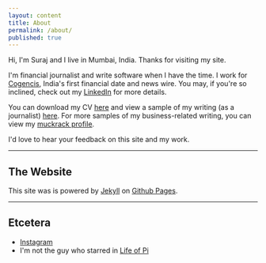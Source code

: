 ```yaml
---
layout: content
title: About
permalink: /about/
published: true
---
```

Hi, I'm Suraj and I live in Mumbai, India. Thanks for visiting my site.

I'm financial journalist and write software when I have the time. I work for [Cogencis](http://cogencis.com), India's first financial date and news wire. You may, if you're so inclined, check out my <a href="https://in.linkedin.com/in/surajsharma21" data-network="LinkedIn" data-proofer-ignore>LinkedIn</a> for more details. 

You can download my CV [here](https://drive.google.com/file/d/0B_HwcsMkhATmZnlic2ZzbmEzY1k/view?usp=sharing) and view a sample of my writing (as a journalist) [here](https://drive.google.com/file/d/0B_HwcsMkhATmZ1l4V29NdXdIRmc/view?usp=sharing). For more samples of my business-related writing, you can view my [muckrack profile](muckrack.com/surajsharma).

I'd love to hear your feedback on this site and my work.

----

## The Website
This site was is powered by [Jekyll](https://jekyllrb.com) on [Github Pages](https://pages.github.com).

----

## Etcetera

- [Instagram](https://www.instagram.com/surajbegins) 
- I'm not the guy who starred in [Life of Pi](https://en.wikipedia.org/wiki/Life_of_Pi_(film))
